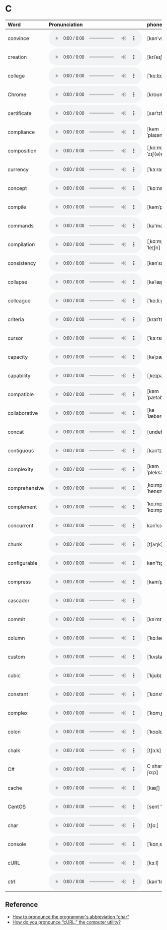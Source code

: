 
# C

| Word  | Pronunciation | phonetic |
| :-- | :-- | :-- |
| convince | <audio src="/awesome-pronunciation/public/audio/convince.mp3" controls="controls" controlslist="nodownload"></audio> | [kənˈvɪns] |
| creation | <audio src="/awesome-pronunciation/public/audio/creation.mp3" controls="controls" controlslist="nodownload"></audio> | [kriˈeɪʃ(ə)n] |
| college | <audio src="/awesome-pronunciation/public/audio/college.mp3" controls="controls" controlslist="nodownload"></audio> | [ˈkɑːlɪdʒ] |
| Chrome | <audio src="/awesome-pronunciation/public/audio/Chrome.mp3" controls="controls" controlslist="nodownload"></audio> | [kroʊm] |
| certificate | <audio src="/awesome-pronunciation/public/audio/certificate.mp3" controls="controls" controlslist="nodownload"></audio> | [sərˈtɪfɪkət] |
| compliance | <audio src="/awesome-pronunciation/public/audio/compliance.mp3" controls="controls" controlslist="nodownload"></audio> | [kəmˈplaɪəns] |
| composition | <audio src="/awesome-pronunciation/public/audio/composition.mp3" controls="controls" controlslist="nodownload"></audio> | [ˌkɑːmpəˈzɪʃ(ə)n] |
| currency | <audio src="/awesome-pronunciation/public/audio/currency.mp3" controls="controls" controlslist="nodownload"></audio> | [ˈkɜːrənsi] |
| concept | <audio src="/awesome-pronunciation/public/audio/concept.mp3" controls="controls" controlslist="nodownload"></audio> | [ˈkɑːnsept] |
| compile | <audio src="/awesome-pronunciation/public/audio/compile.mp3" controls="controls" controlslist="nodownload"></audio> | [kəmˈpaɪl] |
| commands | <audio src="/awesome-pronunciation/public/audio/commands.mp3" controls="controls" controlslist="nodownload"></audio> | [kə'mændz] |
| compilation | <audio src="/awesome-pronunciation/public/audio/compilation.mp3" controls="controls" controlslist="nodownload"></audio> | [ˌkɑːmpɪˈleɪʃn] |
| consistency | <audio src="/awesome-pronunciation/public/audio/consistency.mp3" controls="controls" controlslist="nodownload"></audio> | [kənˈsɪstənsi] |
| collapse | <audio src="/awesome-pronunciation/public/audio/collapse.mp3" controls="controls" controlslist="nodownload"></audio> | [kəˈlæps] |
| colleague | <audio src="/awesome-pronunciation/public/audio/colleague.mp3" controls="controls" controlslist="nodownload"></audio> | [ˈkɑːliːɡ] |
| criteria | <audio src="/awesome-pronunciation/public/audio/criteria.mp3" controls="controls" controlslist="nodownload"></audio> | [kraɪˈtɪriə] |
| cursor | <audio src="/awesome-pronunciation/public/audio/cursor.mp3" controls="controls" controlslist="nodownload"></audio> | [ˈkɜːrsər] |
| capacity | <audio src="/awesome-pronunciation/public/audio/capacity.mp3" controls="controls" controlslist="nodownload"></audio> | [kəˈpæsəti] |
| capability | <audio src="/awesome-pronunciation/public/audio/capability.mp3" controls="controls" controlslist="nodownload"></audio> | [ˌkeɪpəˈbɪləti] |
| compatible | <audio src="/awesome-pronunciation/public/audio/compatible.mp3" controls="controls" controlslist="nodownload"></audio> | [kəmˈpætəb(ə)l] |
| collaborative | <audio src="/awesome-pronunciation/public/audio/collaborative.mp3" controls="controls" controlslist="nodownload"></audio> | [kəˈlæbəreɪtɪv] |
| concat | <audio src="/awesome-pronunciation/public/audio/concat.mp3" controls="controls" controlslist="nodownload"></audio> | [undefined] |
| contiguous | <audio src="/awesome-pronunciation/public/audio/contiguous.mp3" controls="controls" controlslist="nodownload"></audio> | [kənˈtɪɡjuəs] |
| complexity | <audio src="/awesome-pronunciation/public/audio/complexity.mp3" controls="controls" controlslist="nodownload"></audio> | [kəmˈpleksəti] |
| comprehensive | <audio src="/awesome-pronunciation/public/audio/comprehensive.mp3" controls="controls" controlslist="nodownload"></audio> | ˌkɑːmprɪˈhensɪv |
| complement | <audio src="/awesome-pronunciation/public/audio/complement.mp3" controls="controls" controlslist="nodownload"></audio> | ˈkɑːmplɪment; ˈkɑːmplɪmənt |
| concurrent | <audio src="/awesome-pronunciation/public/audio/concurrent.mp3" controls="controls" controlslist="nodownload"></audio> | kənˈkɜːrənt |
| chunk | <audio src="/awesome-pronunciation/public/audio/chunk.mp3" controls="controls" controlslist="nodownload"></audio> | [tʃʌŋk] |
| configurable | <audio src="/awesome-pronunciation/public/audio/configurable.mp3" controls="controls" controlslist="nodownload"></audio> | kən'fɪgjərəbl |
| compress | <audio src="/awesome-pronunciation/public/audio/compress.mp3" controls="controls" controlslist="nodownload"></audio> | [kəmˈpres] |
| cascader | <audio src="/awesome-pronunciation/public/audio/cascader.mp3" controls="controls" controlslist="nodownload"></audio> |  |
| commit | <audio src="/awesome-pronunciation/public/audio/commit.mp3" controls="controls" controlslist="nodownload"></audio> | [kəˈmɪt] |
| column | <audio src="/awesome-pronunciation/public/audio/column.mp3" controls="controls" controlslist="nodownload"></audio> | [ˈkɑːləm] |
| custom | <audio src="/awesome-pronunciation/public/audio/custom.mp3" controls="controls" controlslist="nodownload"></audio> | [ˈkʌstəm] |
| cubic | <audio src="/awesome-pronunciation/public/audio/cubic.mp3" controls="controls" controlslist="nodownload"></audio> | [ˈkjubɪk] |
| constant | <audio src="/awesome-pronunciation/public/audio/constant.mp3" controls="controls" controlslist="nodownload"></audio> | [ˈkɑnstənt] |
| complex | <audio src="/awesome-pronunciation/public/audio/complex.mp3" controls="controls" controlslist="nodownload"></audio> | [ˈkɑmˌpleks] |
| colon | <audio src="/awesome-pronunciation/public/audio/colon.mp3" controls="controls" controlslist="nodownload"></audio> | [ˈkoʊlɑn] |
| chalk | <audio src="/awesome-pronunciation/public/audio/chalk.mp3" controls="controls" controlslist="nodownload"></audio> | [tʃɔːk] |
| C# | <audio src="/awesome-pronunciation/public/audio/C%23.mp3" controls="controls" controlslist="nodownload"></audio> | C sharp [si ʃɑ:p] |
| cache | <audio src="/awesome-pronunciation/public/audio/cache.mp3" controls="controls" controlslist="nodownload"></audio> | [kæʃ] |
| CentOS | <audio src="/awesome-pronunciation/public/audio/CentOS.mp3" controls="controls" controlslist="nodownload"></audio> | [sent 'əʊ 'es] |
| char | <audio src="/awesome-pronunciation/public/audio/char.mp3" controls="controls" controlslist="nodownload"></audio> | [tʃɑː] |
| console | <audio src="/awesome-pronunciation/public/audio/console.mp3" controls="controls" controlslist="nodownload"></audio> | [ˈkɑnˌsoʊl] |
| cURL | <audio src="/awesome-pronunciation/public/audio/cURL.mp3" controls="controls" controlslist="nodownload"></audio> | [kɜːl] |
| ctrl | <audio src="/awesome-pronunciation/public/audio/ctrl.mp3" controls="controls" controlslist="nodownload"></audio> | [kən'trəʊl] |

## Reference

- [How to pronounce the programmer's abbreviation “char”](https://english.stackexchange.com/questions/60154/how-to-pronounce-the-programmers-abbreviation-char)
- [How do you pronounce “cURL,” the computer utility?](https://english.stackexchange.com/questions/48735/how-do-you-pronounce-curl-the-computer-utility?rq=1)
